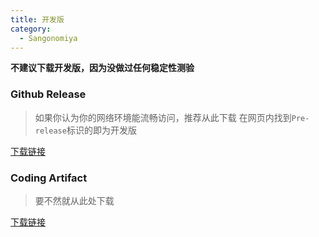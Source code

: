 ```yaml
---
title: 开发版
category:
  - Sangonomiya
---
```


**不建议下载开发版，因为没做过任何稳定性测验**

### Github Release

> 如果你认为你的网络环境能流畅访问，推荐从此下载
> 在网页内找到`Pre-release`标识的即为开发版

[下载链接](https://github.com/AuroraZiling/sangonomiya/releases)

### Coding Artifact

> 要不然就从此处下载

[下载链接](https://sangonomiya.coding.net/public-artifacts/sangonomiya/pre-release/packages)
